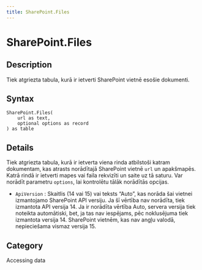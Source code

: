 ```yaml
---
title: SharePoint.Files
---
```


# SharePoint.Files


## Description

Tiek atgriezta tabula, kurā ir ietverti SharePoint vietnē esošie dokumenti.


## Syntax

```powerquery
SharePoint.Files(
    url as text,
    optional options as record
) as table
```


## Details

Tiek atgriezta tabula, kurā ir ietverta viena rinda atbilstoši katram dokumentam, kas atrasts norādītajā SharePoint vietnē <code>url</code> un apakšmapēs. Katrā rindā ir ietverti mapes vai faila rekvizīti un saite uz tā saturu. Var norādīt parametru <code>options</code>, lai kontrolētu tālāk norādītās opcijas.    <ul><li><code>ApiVersion</code> : Skaitlis (14 vai 15) vai teksts “Auto”, kas norāda šai vietnei izmantojamo SharePoint&#160;API versiju. Ja šī vērtība nav norādīta, tiek izmantota API&#160;versija 14. Ja ir norādīta vērtība Auto, servera versija tiek noteikta automātiski, bet, ja tas nav iespējams, pēc noklusējuma tiek izmantota versija 14. SharePoint vietnēm, kas nav angļu valodā, nepieciešama vismaz versija 15.</li></ul>    



## Category
Accessing data
